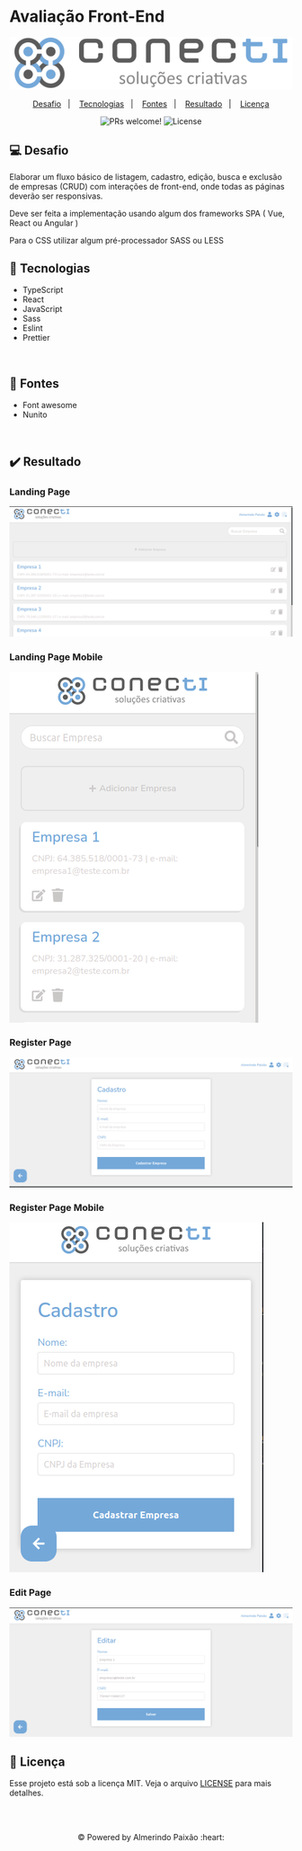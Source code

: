 # Avaliação Front-End

<p align="center">
  <img alt="conecti" title="conecti" src="./.github/logo-conecti.svg">
</p>

<p align="center">
  <a href="#computer:-desafio">Desafio</a>&nbsp;&nbsp;&nbsp;|&nbsp;&nbsp;&nbsp;
  <a href="#rocket-tecnologias">Tecnologias</a>&nbsp;&nbsp;&nbsp;|&nbsp;&nbsp;&nbsp;
  <a href="#pencil-fontes">Fontes</a>&nbsp;&nbsp;&nbsp;|&nbsp;&nbsp;&nbsp;
  <a href="#heavy_check_mark-resultado">Resultado</a>&nbsp;&nbsp;&nbsp;|&nbsp;&nbsp;&nbsp;
  <a href="#memo-licença">Licença</a>
</p>

<p align="center">
 <img src="https://img.shields.io/static/v1?label=PRs&message=welcome&color=74a8d9&labelColor=000000" alt="PRs welcome!" />
 <img alt="License" src="https://img.shields.io/static/v1?label=license&message=MIT&color=74a8d9&labelColor=000000" />
</p>

## :computer: Desafio

Elaborar um fluxo básico de listagem, cadastro, edição, busca e exclusão de empresas (CRUD) com interações de front-end, onde todas as páginas deverão ser responsivas.

Deve ser feita a implementação usando algum dos frameworks SPA ( Vue, React ou Angular )

Para o CSS utilizar algum pré-processador SASS ou LESS

## :rocket: Tecnologias

- TypeScript
- React
- JavaScript
- Sass
- Eslint
- Prettier

<br>

## :pencil: Fontes

- Font awesome
- Nunito

<br>

## :heavy_check_mark: Resultado

### Landing Page

<img src="./.github/landing-page.png" alt="Landing Page">

### Landing Page Mobile

<img src="./.github/landing-page-mobile.png" alt="Landing Page Mobile">

### Register Page

<img src="./.github/register-page.png" alt="Register Page">

### Register Page Mobile

<img src="./.github/register-page-mobile.png" alt="Register Page Mobile">

### Edit Page

<img src="./.github/edit-page.png" alt="Edit Page">

<br>

## :memo: Licença

Esse projeto está sob a licença MIT. Veja o arquivo [LICENSE](https://github.com/almerindopaixao/avaliacao-frontend/blob/main/LICENSE) para mais detalhes.

<br>
<br>
<p align="center">&copy; Powered by Almerindo Paixão :heart:</P>
<br>
